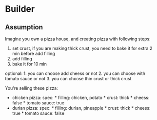# Builder 

## Assumption
Imagine  you own a pizza house, and creating pizza with following steps:
1. set crust, if you are making thick crust, you need to bake it for extra 2 min before add filling
2. add filling
3. bake it for 10 min

optional:
    1. you can choose add cheess or not
    2. you can choose with tomato sauce or not
    3. you can choose thin crust or thick crust

You're selling these pizza:
* chicken pizza:
    spec:
        * filling: chicken, potato
        * crust: thick
        * cheess: false
        * tomato sauce: true
* durian pizza: 
    spec:
        * filling: durian, pineapple
        * crust: thick
        * cheess: true
        * tomato sauce: false

